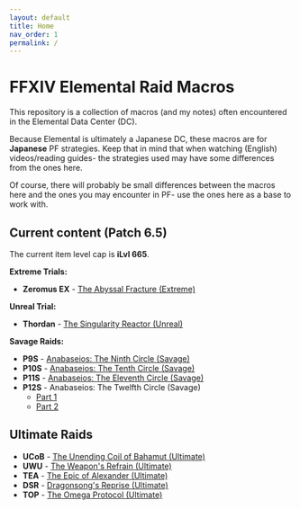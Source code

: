```yaml
---
layout: default
title: Home
nav_order: 1
permalink: /
---
```


# FFXIV Elemental Raid Macros

This repository is a collection of macros (and my notes) often encountered in
the Elemental Data Center (DC).

Because Elemental is ultimately a Japanese DC, these macros are for
**Japanese** PF strategies. Keep that in mind that when watching (English)
videos/reading guides- the strategies used may have some differences from the
ones here.

Of course, there will probably be small differences between the macros here and
the ones you may encounter in PF- use the ones here as a base to work with.

## Current content (Patch 6.5)

The current item level cap is **iLvl 665**.

**Extreme Trials:**
- **Zeromus EX** - [The Abyssal Fracture (Extreme)](6.0_endwalker/extreme_trials/zeromus.en.md)

**Unreal Trial:**
- **Thordan** - [The Singularity Reactor (Unreal)](3.0_heavensward/extreme_trials/thordan.en.md)

**Savage Raids:**
- **P9S** - [Anabaseios: The Ninth Circle (Savage)](6.0_endwalker/savage_raids/p9s.en.md)
- **P10S** - [Anabaseios: The Tenth Circle (Savage)](6.0_endwalker/savage_raids/p10s.en.md)
- **P11S** - [Anabaseios: The Eleventh Circle (Savage)](6.0_endwalker/savage_raids/p11s.en.md)
- **P12S** - Anabaseios: The Twelfth Circle (Savage)
    - [Part 1](6.0_endwalker/savage_raids/p12s_1.en.md)
    - [Part 2](6.0_endwalker/savage_raids/p12s_2.en.md)

## Ultimate Raids

- **UCoB** - [The Unending Coil of Bahamut (Ultimate)](ultimates/ucob/index.en.md)
- **UWU** - [The Weapon's Refrain (Ultimate)](ultimates/uwu/index.en.md)
- **TEA** - [The Epic of Alexander (Ultimate)](ultimates/tea/index.en.md)
- **DSR** - [Dragonsong's Reprise (Ultimate)](ultimates/dsr/index.en.md)
- **TOP** - [The Omega Protocol (Ultimate)](ultimates/top/index.en.md)

<script data-goatcounter="https://tuufless.goatcounter.com/count"
        async src="//gc.zgo.at/count.js"></script>
